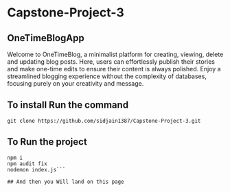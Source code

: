 # Capstone-Project-3

## OneTimeBlogApp

Welcome to OneTimeBlog, a minimalist platform for creating, viewing, delete and updating blog posts. Here, users can effortlessly publish their stories and make one-time edits to ensure their content is always polished. Enjoy a streamlined blogging experience without the complexity of databases, focusing purely on your creativity and message.

## To install Run the command

``` git clone https://github.com/sidjain1387/Capstone-Project-3.git ```

## To Run the project

``` cd "Capstone-Project-3"
npm i
npm audit fix
nodemon index.js```

## And then you Will land on this page
